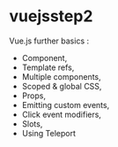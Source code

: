 # vuejsstep2  
Vue.js further basics :  
- Component,
- Template refs,
- Multiple components,
- Scoped & global CSS,
- Props,
- Emitting custom events,
- Click event modifiers,
- Slots,
- Using Teleport
